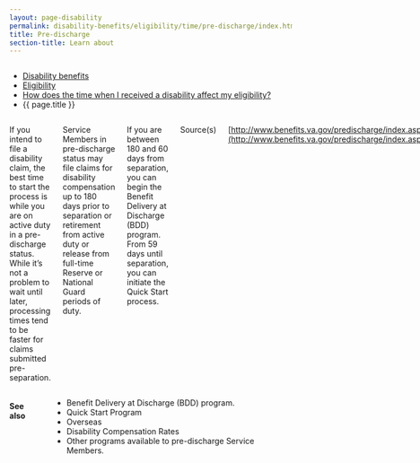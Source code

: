 ```yaml
---
layout: page-disability
permalink: disability-benefits/eligibility/time/pre-discharge/index.html
title: Pre-discharge
section-title: Learn about
---
```


<div class="splash" markdown="0">
<div class="row" markdown="0">
<div class="small-12 columns" markdown="0">

<ul class="breadcrumbs" role="menubar" aria-label="Primary">
<li class="parent"><a href="{{ site.url }}/disability-benefits/">Disability benefits</a></li>
<li class="parent"><a href="{{ site.url }}/disability-benefits/learn/eligibility/">Eligibility</a></li>
<li class="parent"><a href="{{ site.url }}/disability-benefits/eligibility/time/">How does the time when I received a disability affect my eligibility?</a></li>
<li class="active">{{ page.title }}</li>
</ul>

</div>
</div>
</div>

<div class="main" role="main" markdown="0">
<div class="section one" markdown="0">
<div class="primary" markdown="0">
<div class="row" markdown="0">
<div class="small-12 columns" markdown="1">

If you intend to file a disability claim, the best time to start the process is while you are on active duty in a pre-discharge status.  While it’s not a problem to wait until later, processing times tend to be faster for claims submitted pre-separation.

Service Members in pre-discharge status may file claims for disability compensation up to 180 days prior to separation or retirement from active duty or release from full-time Reserve or National Guard periods of duty.

If you are between 180 and 60 days from separation, you can begin the Benefit Delivery at Discharge (BDD) program.  From 59 days until separation, you can initiate the Quick Start process.  

Source(s)

[http://www.benefits.va.gov/predischarge/index.asp](http://www.benefits.va.gov/predischarge/index.asp)


</div>
</div>
</div>
</div>

<div class="section secondary" markdown="0">
<div class="row" markdown="0">
<div class="small-12 columns" markdown="1">

#### See also

- Benefit Delivery at Discharge (BDD) program.
- Quick Start Program
- Overseas
- Disability Compensation Rates
- Other programs available to pre-discharge Service Members.

</div>
</div>
</div>

</div>
